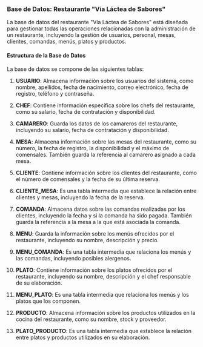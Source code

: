 ### Base de Datos: Restaurante "Vía Láctea de Sabores"

La base de datos del restaurante "Vía Láctea de Sabores" está diseñada para gestionar todas las operaciones relacionadas con la administración de un restaurante, incluyendo la gestión de usuarios, personal, mesas, clientes, comandas, menús, platos y productos.

#### Estructura de la Base de Datos

La base de datos se compone de las siguientes tablas:

1. **USUARIO**: Almacena información sobre los usuarios del sistema, como nombre, apellidos, fecha de nacimiento, correo electrónico, fecha de registro, teléfono y contraseña.

2. **CHEF**: Contiene información específica sobre los chefs del restaurante, como su salario, fecha de contratación y disponibilidad.

3. **CAMARERO**: Guarda los datos de los camareros del restaurante, incluyendo su salario, fecha de contratación y disponibilidad.

4. **MESA**: Almacena información sobre las mesas del restaurante, como su número, la fecha de registro, la disponibilidad y el máximo de comensales. También guarda la referencia al camarero asignado a cada mesa.

5. **CLIENTE**: Contiene información sobre los clientes del restaurante, como el número de comensales y la fecha de su última reserva.

6. **CLIENTE_MESA**: Es una tabla intermedia que establece la relación entre clientes y mesas, incluyendo la fecha de la reserva.

7. **COMANDA**: Almacena datos sobre las comandas realizadas por los clientes, incluyendo la fecha y si la comanda ha sido pagada. También guarda la referencia a la mesa a la que está asociada la comanda.

8. **MENU**: Guarda la información sobre los menús ofrecidos por el restaurante, incluyendo su nombre, descripción y precio.

9. **MENU_COMANDA**: Es una tabla intermedia que relaciona los menús y las comandas, incluyendo posibles alergenos.

10. **PLATO**: Contiene información sobre los platos ofrecidos por el restaurante, incluyendo su nombre, descripción y el chef responsable de su elaboración.

11. **MENU_PLATO**: Es una tabla intermedia que relaciona los menús y los platos que los componen.

12. **PRODUCTO**: Almacena información sobre los productos utilizados en la cocina del restaurante, como su nombre, stock y proveedor.

13. **PLATO_PRODUCTO**: Es una tabla intermedia que establece la relación entre platos y productos utilizados en su elaboración.
